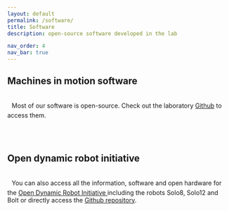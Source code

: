 ```yaml
---
layout: default
permalink: /software/
title: Software
description: open-source software developed in the lab

nav_order: 4
nav_bar: true
---
```

<div class="contacts" style="text-align:left">
<h2>Machines in motion software</h2>
    <a href="https://github.com/machines-in-motion">
        <i class="bi bi-github" style="font-size:2rem;padding-right:10px; padding-left:0px"></i>
    </a>
    Most of our software is open-source. Check out the laboratory <a href="https://github.com/machines-in-motion">Github</a> to access them.
     <!-- In particular, you can check out the following packages:
    <div class="container">
        <ul>
            <li>MPC with Sensor-Based Online Cost Adaptation</li>
            <li>Tea</li>
            <li>Milk</li>
        </ul> 
    </div> -->
</div>


<br><br>
<div class="contacts" style="text-align:left">
<h2>Open dynamic robot initiative</h2>
      <a href="https://open-dynamic-robot-initiative.github.io/">
        <i class="bi bi-github" style="font-size:2rem;padding-right:10px; padding-left:0px"></i>
      </a>
      You can also access all the information, software and open hardware for the <a href="https://open-dynamic-robot-initiative.github.io/">Open Dynamic Robot Initiative </a> including the robots Solo8, Solo12 and Bolt or directly access the <a href="https://github.com/open-dynamic-robot-initiative">Github repository</a>.
</div>